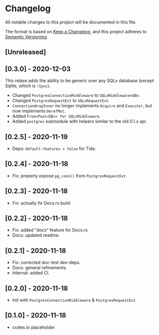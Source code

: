 # Changelog

All notable changes to this project will be documented in this file.

The format is based on [Keep a Changelog](https://keepachangelog.com/en/1.0.0/),
and this project adheres to [Semantic Versioning](https://semver.org/spec/v2.0.0.html).

## [Unreleased]

## [0.3.0] - 2020-12-03

This relase adds the ability to be generic over any SQLx database (except Sqlite, which is `!Sync`).

- Changed `PostgresConnectionMiddleware` to `SQLxMiddleware<DB>`.
- Changed `PostgresRequestExt` to `SQLxRequestExt`.
- `ConnectionWrapInner` no longer implements `Acquire` and `Executor`, but now implements `DerefMut`.
- Added `From<Pool<DB>> for SQLxMiddleware`.
- Added `postgres` submodule with helpers similar to the old 0.1.x api.

## [0.2.5] - 2020-11-19

- Deps: `default-features = false` for Tide.

## [0.2.4] - 2020-11-18

- Fix: properly expose `pg_conn()` from `PostgresRequestExt`.

## [0.2.3] - 2020-11-18

- Fix: actually fix Docs.rs build

## [0.2.2] - 2020-11-18

- Fix: added "docs" feature for Docs.rs
- Docs: updated readme.

## [0.2.1] - 2020-11-18

- Fix: corrected doc-test dev-deps.
- Docs: general refinements.
- Internal: added CI.

## [0.2.0] - 2020-11-18

- Init with `PostgresConnectionMiddleware` & `PostgresRequestExt`.

## [0.1.0] - 2020-11-18

- crates.io placeholder
